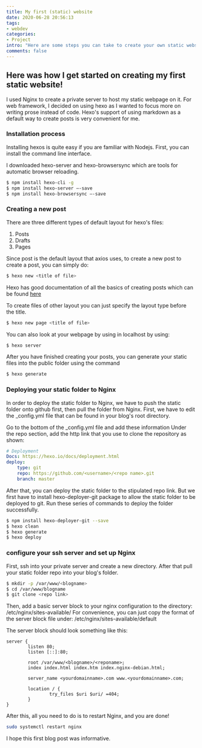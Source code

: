 ```yaml
---
title: My first (static) website
date: 2020-06-28 20:56:13
tags: 
- webdev
categories: 
- Project
intro: "Here are some steps you can take to create your own static website too"
comments: false
---
```

## Here was how I get started on creating my first static website!

I used Nginx to create a private server to host my static webpage on it. For web framework, I decided on using hexo as I wanted to focus more on writing prose instead of code. Hexo's support of using markdown as a default way to create posts is very convenient for me.

### Installation process

Installing hexos is quite easy if you are familiar with Nodejs. First, you can install the command line interface. 

I downloaded hexo-server and hexo-browsersync which are tools for automatic browser reloading.

```bash
$ npm install hexo-cli -g
$ npm install hexo-server —-save
$ npm install hexo-browsersync —-save
```

### Creating a new post

There are three different types of default layout for hexo's files:

1. Posts
2. Drafts
3. Pages

Since post is the default layout that axios uses, to create a new post to create a post, you can simply do:

```bash
$ hexo new <title of file>
```

Hexo has good documentation of all the basics of creating posts which can be found [here](https://hexo.io/docs/writing.html)

To create files of other layout you can just specify the layout type before the title.

```bash
$ hexo new page <title of file>
```

You can also look at your webpage by using in localhost by using:

```bash
$ hexo server
```

After you have finished creating your posts, you can generate your static files into the public folder using the command
```bash
$ hexo generate
```

### Deploying your static folder to Nginx

In order to deploy the static folder to Nginx, we have to push the static folder onto github first, then pull the folder from Nginx. First, we have to edit the _config.yml file that can be found in your blog's root directory.

Go to the bottom of the _config.yml file and add these information
Under the repo section, add the http link that you use to clone the repository as shown: 

```yml
# Deployment
Docs: https://hexo.io/docs/deployment.html
deploy: 
    type: git
    repo: https://github.com/<username>/<repo name>.git
    branch: master     
```

After that, you can deploy the static folder to the stipulated repo link. But we first have to install hexo-deployer-git package to allow the static folder to be deployed to git. Run these series of commands to deploy the folder successfully.

```bash
$ npm install hexo-deployer-git --save
$ hexo clean
$ hexo generate
$ hexo deploy
```

### configure your ssh server and set up Nginx
First, ssh into your private server and create a new directory. After that pull your static folder repo into your blog's folder.
```bash
$ mkdir -p /var/www/<blogname>
$ cd /var/www/blogname
$ git clone <repo link>
```
Then, add a basic server block to your nginx configuration to the directory: /etc/nginx/sites-available/ 
For convenience, you can just copy the format of the server block file under:  /etc/nginx/sites-available/default

The server block should look something like this: 
```
server {
        listen 80;
        listen [::]:80;

        root /var/www/<blogname>/<reponame>;
        index index.html index.htm index.nginx-debian.html;

        server_name <yourdomainname>.com www.<yourdomainname>.com;

        location / {
                try_files $uri $uri/ =404;
        }
}
```
After this, all you need to do is to restart Nginx, and you are done!
```bash
sudo systemctl restart nginx
```

I hope this first blog post was informative.



